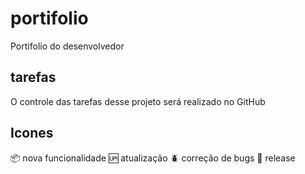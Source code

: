 # portifolio

Portifolio do desenvolvedor

## tarefas

O controle das tarefas desse projeto será realizado no GitHub

## Icones

:package: nova funcionalidade
:up: atualização
:beetle: correção de bugs
:checkered_flag: release
